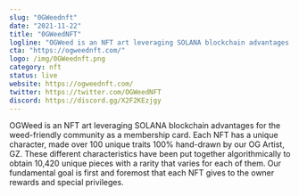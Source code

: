 ```yaml
---
slug: "0GWeednft"
date: "2021-11-22"
title: "0GWeedNFT"
logline: "OGWeed is an NFT art leveraging SOLANA blockchain advantages for the weed-friendly community as a membership card."
cta: "https://ogweednft.com/"
logo: /img/0GWeednft.png
category: nft
status: live
website: https://ogweednft.com/
twitter: https://twitter.com/OGWeedNFT
discord: https://discord.gg/X2F2KEzjgy
---
```


OGWeed is an NFT art leveraging SOLANA blockchain advantages for the weed-friendly community as a membership card. Each NFT has a unique character, made over 100 unique traits 100% hand-drawn by our OG Artist, GZ.
These different characteristics have been put together algorithmically to obtain 10,420 unique pieces with a rarity that varies for each of them. Our fundamental goal is first and foremost that each NFT gives to the owner rewards and special privileges.
